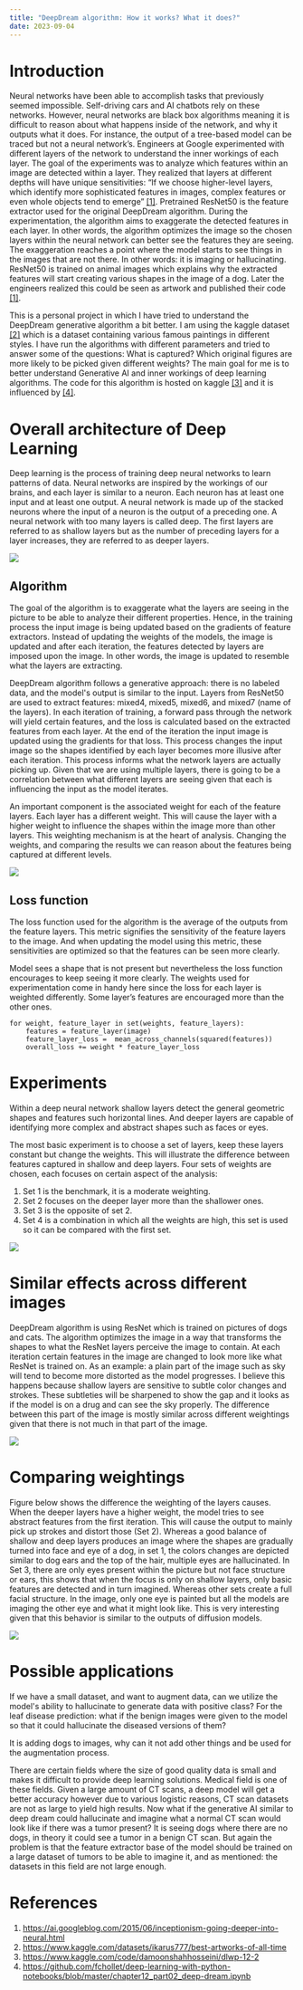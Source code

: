 ```yaml
---
title: "DeepDream algorithm: How it works? What it does?"
date: 2023-09-04
---
```


# Introduction
Neural networks have been able to accomplish tasks that previously seemed impossible. Self-driving cars and AI chatbots rely on these networks. However, neural networks are black box algorithms meaning it is difficult to reason about what happens inside of the network, and why it outputs what it does. For instance, the output of a tree-based model can be traced but not a neural network’s. Engineers at Google experimented with different layers of the network to understand the inner workings of each layer. The goal of the experiments was to analyze which features within an image are detected within a layer. They realized that layers at different depths will have unique sensitivities: “If we choose higher-level layers, which identify more sophisticated features in images, complex features or even whole objects tend to emerge” <a href='#ref-1'>[1]</a>. Pretrained ResNet50 is the feature extractor used for the original DeepDream algorithm. During the experimentation, the algorithm aims to exaggerate the detected features in each layer. In other words, the algorithm optimizes the image so the chosen layers within the neural network can better see the features they are seeing. The exaggeration reaches a point where the model starts to see things in the images that are not there. In other words: it is imaging or hallucinating. ResNet50 is trained on animal images which explains why the extracted features will start creating various shapes in the image of a dog. Later the engineers realized this could be seen as artwork and published their code <a href='#ref-1'>[1]</a>. 

This is a personal project in which I have tried to understand the DeepDream generative algorithm a bit better. I am using the kaggle dataset <a href='#ref-2'>[2]</a> which is a dataset containing various famous paintings in different styles. I have run the algorithms with different parameters and tried to answer some of the questions: What is captured? Which original figures are more likely to be picked given different weights? The main goal for me is to better understand Generative AI and inner workings of deep learning algorithms. The code for this algorithm is hosted on kaggle <a href='#ref-3'>[3]</a> and it is influenced by <a href='#ref-4'>[4]</a>.

# Overall architecture of Deep Learning
Deep learning is the process of training deep neural networks to learn patterns of data. Neural networks are inspired by the workings of our brains, and each layer is similar to a neuron. Each neuron has at least one input and at least one output. A neural network is made up of the stacked neurons where the input of a neuron is the output of a preceding one. A neural network with too many layers is called deep. The first layers are referred to as shallow layers but as the number of preceding layers for a layer increases, they are referred to as deeper layers.

<img src='https://raw.githubusercontent.com/damoonsh/DeepDream-Exploration/main/images/overall_arch.png'/>

## Algorithm
The goal of the algorithm is to exaggerate what the layers are seeing in the picture to be able to analyze their different properties. Hence, in the training process the input image is being updated based on the gradients of feature extractors. Instead of updating the weights of the models, the image is updated and after each iteration, the features detected by layers are imposed upon the image. In other words, the image is updated to resemble what the layers are extracting.

DeepDream algorithm follows a generative approach: there is no labeled data, and the model's output is similar to the input. Layers from ResNet50 are used to extract features: mixed4, mixed5, mixed6, and mixed7 (name of the layers). In each iteration of training, a forward pass through the network will yield certain features, and the loss is calculated based on the extracted features from each layer. At the end of the iteration the input image is updated using the gradients for that loss. This process changes the input image so the shapes identified by each layer becomes more illusive after each iteration. This process informs what the network layers are actually picking up. Given that we are using multiple layers, there is going to be a correlation between what different layers are seeing given that each is influencing the input as the model iterates.

An important component is the associated weight for each of the feature layers. Each layer has a different weight. This will cause the layer with a higher weight to influence the shapes within the image more than other layers. This weighting mechanism is at the heart of analysis. Changing the weights, and comparing the results we can reason about the features being captured at different levels. 

<img src='https://raw.githubusercontent.com/damoonsh/DeepDream-Exploration/main/images/algorithm.png'/>

## Loss function
The loss function used for the algorithm is the average of the outputs from the feature layers. This metric signifies the sensitivity of the feature layers to the image. And when updating the model using this metric, these sensitivities are optimized so that the features can be seen more clearly. 

Model sees a shape that is not present but nevertheless the loss function encourages to keep seeing it more clearly. The weights used for experimentation come in handy here since the loss for each layer is weighted differently. Some layer’s features are encouraged more than the other ones.

```
for weight, feature_layer in set(weights, feature_layers):
    features = feature_layer(image)
	feature_layer_loss =  mean_across_channels(squared(features)) 
	overall_loss += weight * feature_layer_loss
```


# Experiments
Within a deep neural network shallow layers detect the general geometric shapes and features such horizontal lines. And deeper layers are capable of identifying more complex and abstract shapes such as faces or eyes.

The most basic experiment is to choose a set of layers, keep these layers constant but change the weights.
This will illustrate the difference between features captured in shallow and deep layers.
Four sets of weights are chosen, each focuses on certain aspect of the analysis:
1. Set 1 is the benchmark, it is a moderate weighting.
2. Set 2 focuses on the deeper layer more than the shallower ones.
3. Set 3 is the opposite of set 2.
4. Set 4 is a combination in which all the weights are high, this set is used so it can be compared with the first set.

<img src='https://raw.githubusercontent.com/damoonsh/DeepDream-Exploration/main/images/weight_table.png'/>

# Similar effects across different images
DeepDream algorithm is using ResNet which is trained on pictures of dogs and cats. The algorithm optimizes the image in a way that transforms the shapes to what the ResNet layers perceive the image to contain. At each iteration certain features in the image are changed to look more like what ResNet is trained on. As an example: a plain part of the image such as sky will tend to become more distorted as the model progresses. I believe this happens because shallow layers are sensitive to subtle color changes and strokes. These subtleties will be sharpened to show the gap and it looks as if the model is on a drug and can see the sky properly. The difference between this part of the image is mostly similar across different weightings given that there is not much in that part of the image. 

<img src='https://raw.githubusercontent.com/damoonsh/DeepDream-Exploration/main/images/subtle_similarities.jpg'/>


# Comparing weightings
Figure below shows the difference the weighting of the layers causes. When the deeper layers have a higher weight, the model tries to see abstract features from the first iteration. This will cause the output to mainly pick up strokes and distort those (Set 2). Whereas a good balance of shallow and deep layers produces an image where the shapes are gradually turned into face and eye of a dog, in set 1, the colors changes are depicted similar to dog ears and the top of the hair, multiple eyes are hallucinated. In Set 3, there are only eyes present within the picture but not face structure or ears, this shows that when the focus is only on shallow layers, only basic features are detected and in turn imagined. Whereas other sets create a full facial structure.
In the image, only one eye is painted but all the models are imaging the other eye and what it might look like. This is very interesting given that this behavior is similar to the outputs of diffusion models.

<img src='https://raw.githubusercontent.com/damoonsh/DeepDream-Exploration/main/images/comparing_weights.png'/>

# Possible applications
If we have a small dataset, and want to augment data, can we utilize the model's ability to hallucinate to generate data with positive class? For the leaf disease prediction: what if the benign images were given to the model so that it could hallucinate the diseased versions of them?

It is adding dogs to images, why can it not add other things and be used for the augmentation process.

There are certain fields where the size of good quality data is small and makes it difficult to provide deep learning solutions. Medical field is one of these fields. Given a large amount of CT scans, a deep model will get a better accuracy however due to various logistic reasons, CT scan datasets are not as large to yield high results. Now what if the generative AI similar to deep dream could hallucinate and imagine what a normal CT scan would look like if there was a tumor present? It is seeing dogs where there are no dogs, in theory it could see a tumor in a benign CT scan. But again the problem is that the feature extractor base of the model should be trained on a large dataset of tumors to be able to imagine it, and as mentioned: the datasets in this field are not large enough.



# References
1. <a id='ref-1'>https://ai.googleblog.com/2015/06/inceptionism-going-deeper-into-neural.html</a>
2. <a id='ref-2'>https://www.kaggle.com/datasets/ikarus777/best-artworks-of-all-time</a>
3. <a id='ref-3'>https://www.kaggle.com/code/damoonshahhosseini/dlwp-12-2 </a>
4. <a id='ref-4'>https://github.com/fchollet/deep-learning-with-python-notebooks/blob/master/chapter12_part02_deep-dream.ipynb</a>
